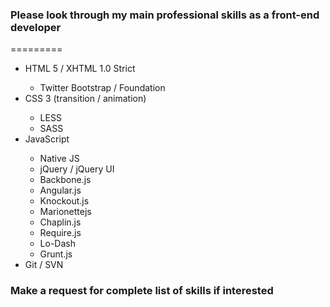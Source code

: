 <h3>Please look through my main professional skills as a front-end developer</h3>
=========

<ul>
  <li>HTML 5 / XHTML 1.0 Strict</li>
    <ul>
      <li>Twitter Bootstrap / Foundation</li>
    </ul>
  <li>CSS 3 (transition / animation)</li>
    <ul>
      <li>LESS</li>
      <li>SASS</li>
    </ul>
  <li>JavaScript</li>
    <ul>
      <li>Native JS</li>
      <li> jQuery / jQuery UI</li>
      <li>Backbone.js</li>
      <li>Angular.js</li>
      <li>Knockout.js</li>
      <li>Marionettejs</li>
      <li>Chaplin.js</li>
      <li>Require.js</li>
      <li>Lo-Dash</li>
      <li>Grunt.js</li>
    </ul>
  <li>Git / SVN</li>
</ul>

<h3>Make a request for complete list of skills if interested</h3>
